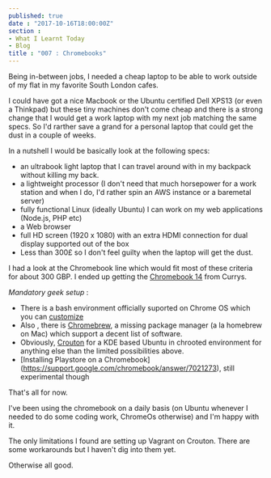 ```yaml
---
published: true
date : "2017-10-16T18:00:00Z"
section :
- What I Learnt Today
- Blog
title : "007 : Chromebooks"
---
```

Being in-between jobs, I needed a cheap laptop to be able to work outside of my flat in my favorite South London cafes. 

I could have got a nice Macbook or the Ubuntu certified Dell XPS13 (or even a Thinkpad) but these tiny machines don't come cheap and there is a strong change that I would get a work laptop with my next job matching the same specs. So I'd rarther save a grand for a personal laptop that could get the dust in a couple of weeks. 

In a nutshell I would be basically look at the following specs: 

- an ultrabook light laptop that I can travel around with in my backpack without killing my back.
- a lightweight processor (I don't need that much  horsepower for a work station and when I do, I'd rather spin an AWS instance or a baremetal server) 
- fully functional Linux (ideally Ubuntu) I can work on my web applications (Node.js, PHP etc) 
- a Web browser 
- full HD screen (1920 x 1080) with an extra HDMI connection for dual display supported out of the box
- Less than 300£ so I don't feel guilty when the laptop will get the dust.

I had a look at the Chromebook line which would fit most of these criteria for about 300 GBP. I ended up getting the [Chromebook 14](https://www.acer.com/ac/en/GB/content/series/acerchromebook14) from Currys. 

*Mandatory geek setup* : 

- There is a bash environment officially suported on Chrome OS which you can [customize](https://gist.github.com/aaronhalford/a009bc73498407ae80e2)
- Also , there is [Chromebrew](http://skycocker.github.io/chromebrew/), a missing package manager (a la homebrew on Mac) which support a decent list of software.  
- Obviously, [Crouton](https://github.com/dnschneid/crouton) for a KDE based Ubuntu in chrooted environment for anything else than the limited possibilities above.
- [Installing Playstore on a Chromebook] (https://support.google.com/chromebook/answer/7021273), still experimental though

That's all for now.

I've been using the chromebook on a daily basis (on Ubuntu whenever I needed to do some coding work, ChromeOs otherwise) and I'm happy with it.

The only limitations I found are setting up Vagrant on Crouton. There are some workarounds but I haven't dig into them yet.

Otherwise all good.
